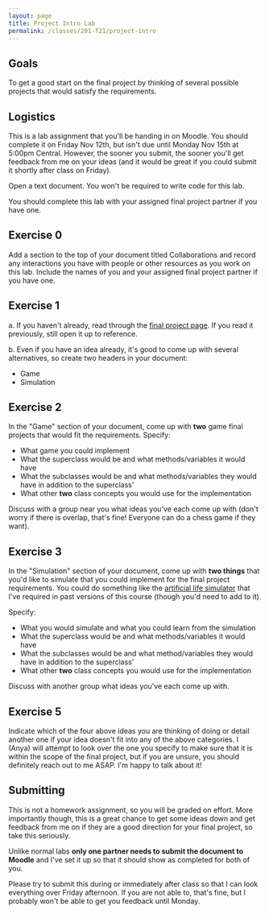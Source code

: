 ```yaml
---
layout: page
title: Project Intro Lab
permalink: /classes/201-f21/project-intro
---
```


## Goals
To get a good start on the final project by thinking of several possible projects that would satisfy the requirements.

## Logistics
This is a lab assignment that you'll be handing in on Moodle. You should complete it on Friday Nov 12th, but isn't due until Monday Nov 15th at 5:00pm Central.
However, the sooner you submit, the sooner you'll get feedback from me on your ideas (and it would be great if you could submit it shortly after class on Friday).

Open a text document. You won't be required to write code for this lab.

You should complete this lab with your assigned final project partner if you have one.

## Exercise 0
Add a section to the top of your document titled Collaborations and record any interactions you have with people or other resources as you work on this lab. Include the names of you and your assigned final project partner if you have one.

## Exercise 1

a. If you haven't already, read through the [final project page](final-project). If you read it previously, still open it up to reference.

b. Even if you have an idea already, it's good to come up with several alternatives, so create two headers in your document:
* Game
* Simulation

## Exercise 2
In the "Game" section of your document, come up with **two** game final projects that would fit the requirements. Specify:
* What game you could implement
* What the superclass would be and what methods/variables it would have
* What the subclasses would be and what methods/variables they would have in addition to the superclass'
* What other **two** class concepts you would use for the implementation

Discuss with a group near you what ideas you've each come up with (don't worry if there is overlap, that's fine! Everyone can do a chess game if they want).

## Exercise 3
In the "Simulation" section of your document, come up with **two things** that you'd like to simulate that you could implement for the final project requirements. You could do something like the [artificial life simulator](https://github.com/anyaevostinar/alife-assignment) that I've required in past versions of this course (though you'd need to add to it). 

Specify:
* What you would simulate and what you could learn from the simulation
* What the superclass would be and what methods/variables it would have
* What the subclasses would be and what method/variables they would have in addition to the superclass'
* What other **two** class concepts you would use for the implementation

Discuss with another group what ideas you've each come up with.

## Exercise 5
Indicate which of the four above ideas you are thinking of doing or detail another one if your idea doesn't fit into any of the above categories. I (Anya) will attempt to look over the one you specify to make sure that it is within the scope of the final project, but if you are unsure, you should definitely reach out to me ASAP. I'm happy to talk about it!

## Submitting
This is not a homework assignment, so you will be graded on effort.
More importantly though, this is a great chance to get some ideas down and get feedback from me on if they are a good direction for your final project, so take this seriously. 

Unlike normal labs **only one partner needs to submit the document to Moodle** and I've set it up so that it should show as completed for both of you.

Please try to submit this during or immediately after class so that I can look everything over Friday afternoon. If you are not able to, that's fine, but I probably won't be able to get you feedback until Monday.